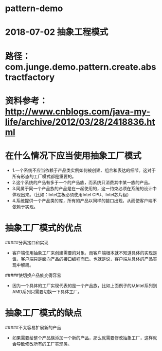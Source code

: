 # pattern-demo
#  2018-07-02 抽象工程模式
#  路径：com.junge.demo.pattern.create.abstractfactory
#  资料参考：http://www.cnblogs.com/java-my-life/archive/2012/03/28/2418836.html
#  在什么情况下应当使用抽象工厂模式
* 1.一个系统不应当依赖于产品类实例如何被创建、组合和表达的细节，这对于所有形态的工厂模式都是重要的。
* 2.这个系统的产品有多于一个的产品族，而系统只消费其中某一族的产品。
* 3.同属于同一个产品族的产品是在一起使用的，这一约束必须在系统的设计中体现出来。（比如：Intel主板必须使用Intel CPU、Intel芯片组）
* 4.系统提供一个产品类的库，所有的产品以同样的接口出现，从而使客户端不依赖于实现。

#  抽象工厂模式的优点
#####分离接口和实现
* 客户端使用抽象工厂来创建需要的对象，而客户端根本就不知道具体的实现是谁，客户端只是面向产品的接口编程而已。也就是说，客户端从具体的产品实现中解耦。

#####使切换产品族变得容易
* 因为一个具体的工厂实现代表的是一个产品族，比如上面例子的从Intel系列到AMD系列只需要切换一下具体工厂。

#  抽象工厂模式的缺点
#####不太容易扩展新的产品
* 如果需要给整个产品族添加一个新的产品，那么就需要修改抽象工厂，这样就会导致修改所有的工厂实现类。